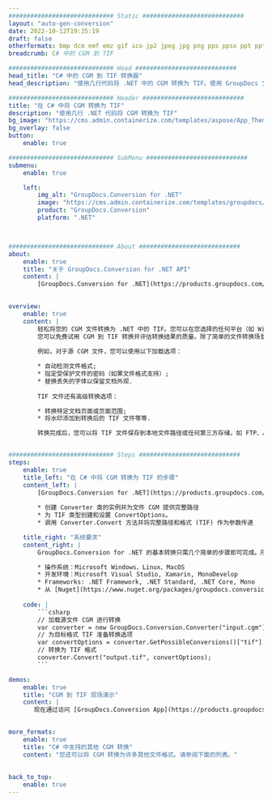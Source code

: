 ```yaml
---
############################# Static ############################
layout: "auto-gen-conversion"
date: 2022-10-12T19:35:19
draft: false
otherformats: bmp dcm emf emz gif ico jp2 jpeg jpg png pps ppsx ppt pptx psb psd svg svgz tga tif tiff webp wmf wmz
breadcrumb: C# 中的 CGM 到 TIF

############################# Head ############################
head_title: "C# 中的 CGM 到 TIF 转换器"
head_description: "使用几行代码将 .NET 中的 CGM 转换为 TIF。使用 GroupDocs 文档转换 API 转换 160 多种文件格式。"

############################# Header ############################
title: "在 C# 中将 CGM 转换为 TIF"
description: "使用几行 .NET 代码将 CGM 转换为 TIF"
bg_image: "https://cms.admin.containerize.com/templates/aspose/App_Themes/V3/images/bg/header1.png"
bg_overlay: false
button:
    enable: true

############################# SubMenu ############################
submenu:
    enable: true

    left:
        img_alt: "GroupDocs.Conversion for .NET"
        image: "https://cms.admin.containerize.com/templates/groupdocs/images/product-logos/90x90-noborder/groupdocs-conversion-net.png"
        product: "GroupDocs.Conversion"
        platform: ".NET"



############################# About ############################
about:
    enable: true
    title: "关于 GroupDocs.Conversion for .NET API"
    content: |
        [GroupDocs.Conversion for .NET](https://products.groupdocs.com/conversion/net/)可用于转换Microsoft Word、Excel、PowerPoint、PDF、Visio等格式。 GroupDocs.Conversion 是一个独立的 API，适用于需要高性能的后端和内部系统。它不依赖于任何软件，例如 Microsoft 或 Open Office。
    

overview:
    enable: true
    content: |
        轻松将您的 CGM 文件转换为 .NET 中的 TIF。您可以在您选择的任何平台（如 Windows、Linux、macOS）中仅使用几行 C# 代码行。
        您可以免费试用 CGM 到 TIF 转换并评估转换结果的质量。除了简单的文件转换场景，您还可以尝试更高级的选项来加载源 CGM 文件和保存输出 TIF 结果。 
        
        例如，对于源 CGM 文件，您可以使用以下加载选项：

        * 自动检测文件格式;
        * 指定受保护文件的密码（如果文件格式支持）;
        * 替换丢失的字体以保留文档外观.
        
        TIF 文件还有高级转换选项：

        * 转换特定文档页面或页面范围;
        * 将水印添加到转换后的 TIF 文件等等.

        转换完成后，您可以将 TIF 文件保存到本地文件路径或任何第三方存储，如 FTP、Amazon S3、Google Drive、Dropbox 等。请注意 - 将 CGM 转换为 TIF 无需安装任何额外的软件 - 如 MS Office、Open Office、Adobe Acrobat Reader 等。


############################# Steps ############################
steps:
    enable: true
    title_left: "在 C# 中将 CGM 转换为 TIF 的步骤"
    content_left: |
        [GroupDocs.Conversion for .NET](https://products.groupdocs.com/conversion/net/) 使开发人员只需几行代码即可轻松地将 CGM 文件转换为 TIF。
        
        * 创建 Converter 类的实例并为文件 CGM 提供完整路径
        * 为 TIF 类型创建和设置 ConvertOptions。
        * 调用 Converter.Convert 方法并将完整路径和格式 (TIF) 作为参数传递

    title_right: "系统要求"
    content_right: |
        GroupDocs.Conversion for .NET 的基本转换只需几个简单的步骤即可完成。所有主要平台和操作系统都支持我们的 API。在执行以下代码之前，请确保您的系统上安装了以下先决条件。

        * 操作系统：Microsoft Windows、Linux、MacOS
        * 开发环境：Microsoft Visual Studio, Xamarin, MonoDevelop
        * Frameworks: .NET Framework, .NET Standard, .NET Core, Mono
        * 从 [Nuget](https://www.nuget.org/packages/groupdocs.conversion) 获取最新的 GroupDocs.Conversion for .NET
         
    code: |
        ```csharp    
        // 加载源文件 CGM 进行转换
        var converter = new GroupDocs.Conversion.Converter("input.cgm");
        // 为目标格式 TIF 准备转换选项
        var convertOptions = converter.GetPossibleConversions()["tif"].ConvertOptions;
        // 转换为 TIF 格式
        converter.Convert("output.tif", convertOptions);
        ```

demos:
    enable: true
    title: "CGM 到 TIF 现场演示"
    content: |
       现在通过访问 [GroupDocs.Conversion App](https://products.groupdocs.app/conversion/family) 网站将 CGM 转换为 TIF。在线演示具有以下优点
          

more_formats:
    enable: true
    title: "C# 中支持的其他 CGM 转换"
    content: "您还可以将 CGM 转换为许多其他文件格式。请参阅下面的列表。"
       
       
back_to_top:
    enable: true
---
```

